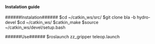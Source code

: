 #### Instalation guide ####


######Instalation######
$cd ~/catkin_ws/src/
$git clone bla -b hydro-devel
$cd ~/catkin_ws/
$catkin_make
$source ~/catkin_ws/devel/setup.bash


######Use######
$roslaunch zz_gripper teleop.launch

